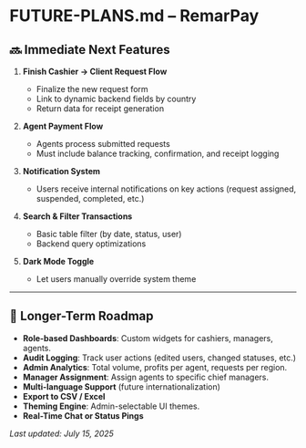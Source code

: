 # FUTURE-PLANS.md – RemarPay

## 🔜 Immediate Next Features

1. **Finish Cashier → Client Request Flow**
   - Finalize the new request form
   - Link to dynamic backend fields by country
   - Return data for receipt generation

2. **Agent Payment Flow**
   - Agents process submitted requests
   - Must include balance tracking, confirmation, and receipt logging

3. **Notification System**
   - Users receive internal notifications on key actions (request assigned, suspended, completed, etc.)

4. **Search & Filter Transactions**
   - Basic table filter (by date, status, user)
   - Backend query optimizations

5. **Dark Mode Toggle**
   - Let users manually override system theme

---

## 🧭 Longer-Term Roadmap

- **Role-based Dashboards**: Custom widgets for cashiers, managers, agents.
- **Audit Logging**: Track user actions (edited users, changed statuses, etc.)
- **Admin Analytics**: Total volume, profits per agent, requests per region.
- **Manager Assignment**: Assign agents to specific chief managers.
- **Multi-language Support** (future internationalization)
- **Export to CSV / Excel**
- **Theming Engine**: Admin-selectable UI themes.
- **Real-Time Chat or Status Pings**

_Last updated: July 15, 2025_

